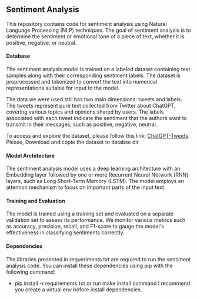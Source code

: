 ## Sentiment Analysis

This repository contains code for sentiment analysis using Natural Language Processing (NLP) techniques. The goal of sentiment analysis is to determine the sentiment or emotional tone of a piece of text, whether it is positive, negative, or neutral.

#### Database

The sentiment analysis model is trained on a labeled dataset containing text samples along with their corresponding sentiment labels. The dataset is preprocessed and tokenized to convert the text into numerical representations suitable for input to the model. 

The data we were used still has two main dimensions: tweets and labels. The tweets represent pure text collected from Twitter about ChatGPT, covering various topics and opinions shared by users. The labels associated with each tweet indicate the sentiment that the authors want to transmit in their messages, such as positive, negative, neutral.

To access and explore the dataset, please follow this link: [ChatGPT-Tweets](https://www.kaggle.com/datasets/charunisa/chatgpt-sentiment-analysis). 
Please, Download and copie the dataset to databse dir.


#### Model Architecture

The sentiment analysis model uses a deep learning architecture with an Embedding layer followed by one or more Recurrent Neural Network (RNN) layers, such as Long Short-Term Memory (LSTM). The model employs an attention mechanism to focus on important parts of the input text.

#### Training and Evaluation

The model is trained using a training set and evaluated on a separate validation set to assess its performance. We monitor various metrics such as accuracy, precision, recall, and F1-score to gauge the model's effectiveness in classifying sentiments correctly.

#### Dependencies

The libraries presented in requeriments.txt are required to run the sentiment analysis code. You can install these dependencies using pip with the following command: 
* pip install -r requirements.txt or run make install command
I recommend you create a virtual env before install dependencies.

